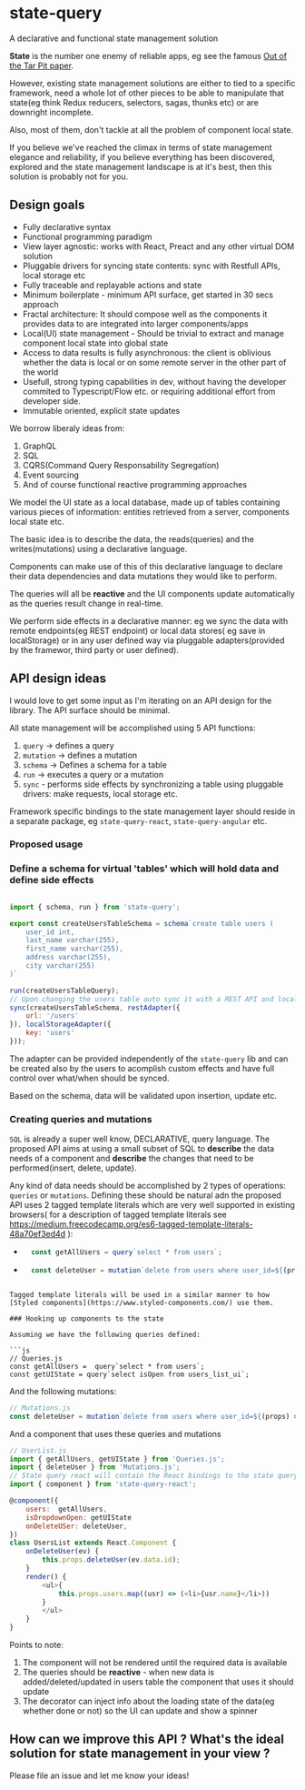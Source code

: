 # state-query
A declarative and functional state management solution

**State** is the number one enemy of reliable apps, eg see the famous [Out of the Tar Pit paper](http://curtclifton.net/papers/MoseleyMarks06a.pdf). 

However, existing state management solutions are either to tied to a specific framework, need a whole lot of other pieces to be able
to manipulate that state(eg think Redux reducers, selectors, sagas, thunks etc) or are downright incomplete.

Also, most of them, don't tackle at all the problem of component local state.

If you believe we've reached the climax in terms of state management elegance and reliability, if you believe everything has been discovered, explored and the state management landscape is at it's best, then this solution is probably not for you.


## Design goals

* Fully declarative syntax
* Functional programming paradigm
* View layer agnostic: works with React, Preact and any other virtual DOM solution
* Pluggable drivers for syncing state contents: sync with Restfull APIs, local storage etc
* Fully traceable and replayable actions and state
* Minimum boilerplate - minimum API surface, get started in 30 secs approach
* Fractal architecture: It should compose well as the components it provides data to are integrated into larger components/apps
* Local(UI) state management - Should be trivial to extract and manage component local state into global state
* Access to data results is fully asynchronous: the client is oblivious whether the data is local or on some remote server in the other part of the world
* Usefull, strong typing capabilities in dev, without having the developer commited to Typescript/Flow etc. or requiring additional effort from developer side.
* Immutable oriented, explicit state updates

We borrow liberaly ideas from:

1. GraphQL
2. SQL
3. CQRS(Command Query Responsability Segregation)
4. Event sourcing
5. And of course functional reactive programming approaches

We model the UI state as a local database, made up of tables containing various pieces of information: entities retrieved from a server, components local state etc.

The basic idea is to describe the data, the reads(queries) and the writes(mutations) using a declarative language.

Components can make use of this of this declarative language to declare their data dependencies and data mutations they would like to perform.

The queries will all be **reactive** and the UI components update automatically as the queries result change in real-time.

We perform side effects in a declarative manner: eg we sync the data with remote endpoints(eg REST endpoint) or local data stores( eg save in localStorage) or in any user defined way via pluggable adapters(provided by the framewor, third party or user defined).

## API design ideas

I would love to get some input as I'm iterating on an API design for the library.
The API surface should be minimal.

All state management will be accomplished using 5 API functions:

1. `query` -> defines a query
2. `mutation` -> defines a mutation
3. `schema` -> Defines a schema for a table
3. `run` -> executes a query or a mutation
4. `sync` - performs side effects by synchronizing a table using pluggable drivers: make requests, local storage etc.

Framework specific bindings to the state management layer should reside in a separate package, eg `state-query-react`, `state-query-angular` etc.


### Proposed usage

### Define a schema for virtual 'tables' which will hold data and define side effects
```js

import { schema, run } from 'state-query';

export const createUsersTableSchema = schema`create table users (
    user_id int,
    last_name varchar(255),
    first_name varchar(255),
    address varchar(255),
    city varchar(255) 
)`

run(createUsersTableQuery);
// Upon changing the users table auto sync it with a REST API and local stoage
sync(createUsersTableSchema, restAdapter({
    url: '/users'
}), localStorageAdapter({
    key: 'users'
}));

```

The adapter can be provided independently of the `state-query` lib and can be created also by the users to acomplish custom effects and have
full control over what/when should be synced.

Based on the schema, data will be validated upon insertion, update etc.

### Creating queries and mutations

`SQL` is already a super well know, DECLARATIVE, query language. The proposed API aims at using a small subset of SQL
to **describe** the data needs of a component and **describe** the changes that need to be performed(insert, delete, update).

Any kind of data needs should be accomplished by 2 types of operations: `queries` or `mutations`.
Defining these should be natural adn the proposed API uses 2 tagged template literals which are very well supported in existing browsers( for a description of tagged template literals see
https://medium.freecodecamp.org/es6-tagged-template-literals-48a70ef3ed4d ):

* ```js 
    const getAllUsers = query`select * from users`;
    ```
* ```js 
    const deleteUser = mutation`delete from users where user_id=${(props) => props.userId}` 
```

Tagged template literals will be used in a similar manner to how [Styled components](https://www.styled-components.com/) use them.

### Hooking up components to the state

Assuming we have the following queries defined:

```js
// Queries.js
const getAllUsers =  query`select * from users`;
const getUIState = query`select isOpen from users_list_ui`;
```
And the following mutations:

```js
// Mutations.js
const deleteUser = mutation`delete from users where user_id=${(props) => props.userId}`
```

And a component that uses these queries and mutations
```js
// UserList.js
import { getAllUsers, getUIState } from 'Queries.js';
import { deleteUser } from 'Mutations.js';
// State query react will contain the React bindings to the state query library
import { component } from 'state-query-react';

@component({
    users:  getAllUsers,
    isDropdownOpen: getUIState
    onDeleteUSer: deleteUser,
})
class UsersList extends React.Component {
    onDeleteUser(ev) {
        this.props.deleteUser(ev.data.id);
    }
    render() {
        <ul>{
            this.props.users.map((usr) => (<li>{usr.name}</li>))
        }
        </ul>
    }
}
```

Points to note:

1. The component will not be rendered until the required data is available
2. The queries should be **reactive** - when new data is added/deleted/updated in users table the component that uses it should update
3. The decorator can inject info about the loading state of the data(eg whether done or not) so the UI can update and show a spinner

## How can we improve this API ? What's the ideal solution for state management in your view ?

Please file an issue and let me know your ideas!